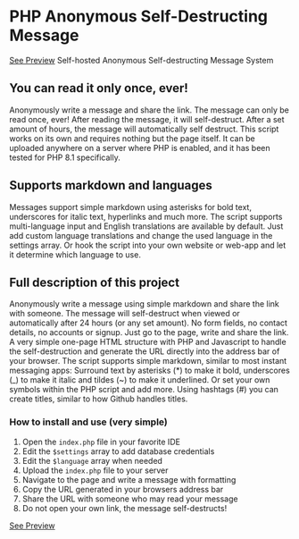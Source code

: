 # PHP Anonymous Self-Destructing Message
[See Preview](https://shred.elmigo.nl)
Self-hosted Anonymous Self-destructing Message System
## You can read it only once, ever!
Anonymously write a message and share the link. The message can only be read once, ever! After reading the message, it will self-destruct. After a set amount of hours, the message will automatically self destruct.
This script works on its own and requires nothing but the page itself. It can be uploaded anywhere on a server where PHP is enabled, and it has been tested for PHP 8.1 specifically.

## Supports markdown and languages
Messages support simple markdown using asterisks for bold text, underscores for italic text, hyperlinks and much more. The script supports multi-language input and English translations are available by default. Just add custom language translations and change the used language in the settings array. Or hook the script into your own website or web-app and let it determine which language to use.

## Full description of this project
Anonymously write a message using simple markdown and share the link with someone. The message will self-destruct when viewed or automatically after 24 hours (or any set amount). No form fields, no contact details, no accounts or signup. Just go to the page, write and share the link. A very simple one-page HTML structure with PHP and Javascript to handle the self-destruction and generate the URL directly into the address bar of your browser. The script supports simple markdown, similar to most instant messaging apps: Surround text by asterisks (*) to make it bold, underscores (_) to make it italic and tildes (~) to make it underlined. Or set your own symbols within the PHP script and add more. Using hashtags (#) you can create titles, similar to how Github handles titles.

### How to install and use (very simple)
1. Open the `index.php` file in your favorite IDE
2. Edit the `$settings` array to add database credentials
3. Edit the `$language` array when needed
4. Upload the `index.php` file to your server
5. Navigate to the page and write a message with formatting
6. Copy the URL generated in your browsers address bar
7. Share the URL with someone who may read your message
8. Do not open your own link, the message self-destructs!

[See Preview](https://shred.elmigo.nl)
